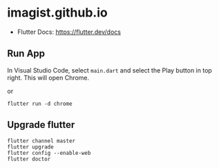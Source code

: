 # imagist.github.io

- Flutter Docs: https://flutter.dev/docs


## Run App

In Visual Studio Code, select `main.dart` and select the Play button in top right. This will open Chrome.

or 

```
flutter run -d chrome
```


## Upgrade flutter

```
flutter channel master
flutter upgrade
flutter config --enable-web
flutter doctor
```